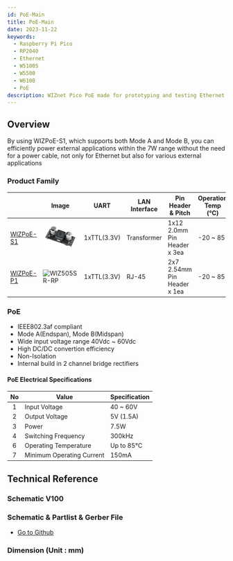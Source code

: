 ```yaml
---
id: PoE-Main
title: PoE-Main
date: 2023-11-22
keywords:
  - Raspberry Pi Pico
  - RP2040
  - Ethernet
  - W5100S
  - W5500
  - W6100
  - PoE
description: WIZnet Pico PoE made for prototyping and testing Ethernet capabilities on Pico
---
```


## Overview

By using WIZPoE-S1, which supports both Mode A and Mode B, you can efficiently power external applications within the 7W range without the need for a power cable, not only for Ethernet but also for various external applications

<!-- <a target="_blank" href={require('/img/osh/PoE/WIZPoE-S1/WIZPoE-S1.png').default}><img src={require('/img/osh/PoE/WIZPoE-S1/WIZPoE-S1.png').default} alt="WIZPoE-S1"/></a> -->

### Product Family
|   | Image | UART | LAN Interface | Pin Header & Pitch | Operation Temp (℃) | Dimension (mm) | Evaluation Board |
| --- | ----- | ---- | ------------- | ------------------ | ------------------- | -------------- | ---------------- |
| [WIZPoE-S1](././Open-Source-Hardware/PoE/WIZPoE-S1.md) | ![WIZPoE-S1](/img/osh/PoE/WIZPoE-S1/WIZPoE-S1.png) | 1xTTL(3.3V) |Transformer|1x12<br />2.0mm<br />Pin Header  x 3ea|-20 ~ 85| 50mm x 30mm x 5.7mm | [WIZ500SR-RP-EVB](WIZ5xxSR-RP-Series/WIZ500SR-RP/datasheet-en.md#wiz500sr-rp-evb-set) |
| [WIZPoE-P1](././Open-Source-Hardware/PoE/WIZPoE-S1.md) | ![WIZ505SR-RP](/img/products/s2e_module/wiz505sr-rp/wiz505sr-rp-side.png) | 1xTTL(3.3V) |RJ-45|2x7<br />2.54mm<br />Pin Header<br />x 1ea|-20 ~ 85| 40mm x 66.5mm x 15mm | [WIZ505SR-RP-EVB](WIZ5xxSR-RP-Series/wiz505sr-rp-evb-en.md) |

### PoE

- IEEE802.3af compliant
- Mode A(Endspan), Mode B(Midspan)
- Wide input voltage range 40Vdc ~ 60Vdc
- High DC/DC convertion efficiency
- Non-Isolation
- Internal build in 2 channel bridge rectifiers

#### PoE Electrical Specifications

|  No   | Value                 | Specification  |
| :---: | --------------------- | -------------- |
|   1   | Input Voltage         | 40 ~ 60V       |
|   2   | Output Voltage        | 5V (1.5A)      |
|   3   | Power                 | 7.5W           |
|   4   | Switching Frequency   | 300kHz         |
|   6   | Operating Temperature | Up to 85℃     |
|   7   | Minimum Operating Current | 150mA      |


## Technical Reference

### Schematic V100

<!-- <a target="_blank" href={require('/img/osh/WIZnet_Pico_PoE/Sch_WIZnet_Pico_PoE_FIN_1.png').default}><img src={require('/img/osh/WIZnet_Pico_PoE/Sch_WIZnet_Pico_PoE_FIN_1.png').default} alt="Sch_WIZnet_Pico_PoE_FIN_1"/></a>
- <a href="/img/osh/WIZnet_Pico_PoE/Sch_WIZnet_Pico_PoE_FIN.pdf" target="_blank">Sch_WIZnet_Pico_PoE_FIN</a> -->

### Schematic & Partlist & Gerber File

- [Go to Github](https://github.com/Wiznet/Hardware-Files-of-WIZnet/tree/master/08_OSHW/WIZnet%20Pico%20PoE)

### Dimension (Unit : mm)

<!-- <a target="_blank" href={require('/img/osh/WIZnet_Pico_PoE/Dimension.png').default}><img src={require('/img/osh/WIZnet_Pico_PoE/Dimension.png').default} alt="Dimension"/></a> -->



